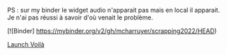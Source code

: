 
PS :  sur my binder le widget audio n'apparait pas mais en local il apparait. Je n'ai pas réussi à savoir d'où venait le problème.

[![Binder] https://mybinder.org/v2/gh/mcharruyer/scrapping2022/HEAD)

[Launch Voilà](https://mybinder.org/v2/gh/mcharruyer/scrapping2022/HEAD?urlpath=voila%2Frender%2Fnotebook%2Fmaxime_charruyer_App.ipynb)











